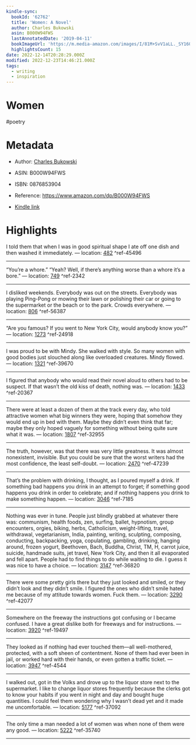 ```yaml
---
kindle-sync:
  bookId: '62762'
  title: 'Women: A Novel'
  author: Charles Bukowski
  asin: B000W94FWS
  lastAnnotatedDate: '2019-04-11'
  bookImageUrl: 'https://m.media-amazon.com/images/I/81M+SvV1aLL._SY160.jpg'
  highlightsCount: 15
date: 2022-12-14T20:28:29.000Z
modified: 2022-12-23T14:46:21.000Z
tags:
  - writing
  - inspiration
---
```

# Women

#poetry

# Metadata

* Author: [Charles Bukowski](https://www.amazon.com/Charles-Bukowski/e/B000APEQ9G/ref=dp_byline_cont_ebooks_1)

* ASIN: B000W94FWS

* ISBN: 0876853904

* Reference: <https://www.amazon.com/dp/B000W94FWS>

* [Kindle link](kindle://book?action=open&asin=B000W94FWS)

# Highlights

I told them that when I was in good spiritual shape I ate off one dish and then washed it immediately. — location: [482](kindle://book?action=open&asin=B000W94FWS&location=482) ^ref-45496

---

“You’re a whore.” “Yeah? Well, if there’s anything worse than a whore it’s a bore.” — location: [749](kindle://book?action=open&asin=B000W94FWS&location=749) ^ref-2342

---

I disliked weekends. Everybody was out on the streets. Everybody was playing Ping-Pong or mowing their lawn or polishing their car or going to the supermarket or the beach or to the park. Crowds everywhere. — location: [806](kindle://book?action=open&asin=B000W94FWS&location=806) ^ref-56387

---

“Are you famous? If you went to New York City, would anybody know you?” — location: [1273](kindle://book?action=open&asin=B000W94FWS&location=1273) ^ref-24918

---

I was proud to be with Mindy. She walked with style. So many women with good bodies just slouched along like overloaded creatures. Mindy flowed. — location: [1321](kindle://book?action=open&asin=B000W94FWS&location=1321) ^ref-39670

---

I figured that anybody who would read their novel aloud to others had to be suspect. If that wasn’t the old kiss of death, nothing was. — location: [1433](kindle://book?action=open&asin=B000W94FWS&location=1433) ^ref-20367

---

There were at least a dozen of them at the track every day, who told attractive women what big winners they were, hoping that somehow they would end up in bed with them. Maybe they didn’t even think that far; maybe they only hoped vaguely for something without being quite sure what it was. — location: [1807](kindle://book?action=open&asin=B000W94FWS&location=1807) ^ref-32955

---

The truth, however, was that there was very little greatness. It was almost nonexistent, invisible. But you could be sure that the worst writers had the most confidence, the least self-doubt. — location: [2470](kindle://book?action=open&asin=B000W94FWS&location=2470) ^ref-47239

---

That’s the problem with drinking, I thought, as I poured myself a drink. If something bad happens you drink in an attempt to forget; if something good happens you drink in order to celebrate; and if nothing happens you drink to make something happen. — location: [3046](kindle://book?action=open&asin=B000W94FWS&location=3046) ^ref-7185

---

Nothing was ever in tune. People just blindly grabbed at whatever there was: communism, health foods, zen, surfing, ballet, hypnotism, group encounters, orgies, biking, herbs, Catholicism, weight-lifting, travel, withdrawal, vegetarianism, India, painting, writing, sculpting, composing, conducting, backpacking, yoga, copulating, gambling, drinking, hanging around, frozen yogurt, Beethoven, Bach, Buddha, Christ, TM, H, carrot juice, suicide, handmade suits, jet travel, New York City, and then it all evaporated and fell apart. People had to find things to do while waiting to die. I guess it was nice to have a choice. — location: [3147](kindle://book?action=open&asin=B000W94FWS&location=3147) ^ref-36820

---

There were some pretty girls there but they just looked and smiled, or they didn’t look and they didn’t smile. I figured the ones who didn’t smile hated me because of my attitude towards women. Fuck them. — location: [3290](kindle://book?action=open&asin=B000W94FWS&location=3290) ^ref-42077

---

Somewhere on the freeway the instructions got confusing or I became confused. I have a great dislike both for freeways and for instructions. — location: [3920](kindle://book?action=open&asin=B000W94FWS&location=3920) ^ref-19497

---

They looked as if nothing had ever touched them—all well-mothered, protected, with a soft sheen of contentment. None of them had ever been in jail, or worked hard with their hands, or even gotten a traffic ticket. — location: [3947](kindle://book?action=open&asin=B000W94FWS&location=3947) ^ref-4544

---

I walked out, got in the Volks and drove up to the liquor store next to the supermarket. I like to change liquor stores frequently because the clerks got to know your habits if you went in night and day and bought huge quantities. I could feel them wondering why I wasn’t dead yet and it made me uncomfortable. — location: [5177](kindle://book?action=open&asin=B000W94FWS&location=5177) ^ref-37092

---

The only time a man needed a lot of women was when none of them were any good. — location: [5222](kindle://book?action=open&asin=B000W94FWS&location=5222) ^ref-35740

---
